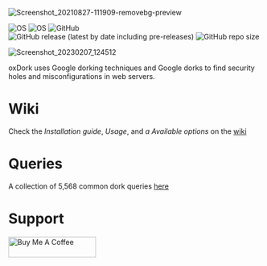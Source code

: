 ![Screenshot_20210827-111909-removebg-preview](https://user-images.githubusercontent.com/74001397/131107876-db415339-0c1d-4876-8665-fe9b76c4518c.png)

![OS](https://img.shields.io/badge/OS-GNU%2FLinux-red?style=for-the-badge&logo=linux)
![OS](https://img.shields.io/badge/OS-Windows-blue?style=for-the-badge&logo=Windows)
![GitHub](https://img.shields.io/github/license/rly0nheart/oxdork?style=for-the-badge&logo=github)
![GitHub release (latest by date including pre-releases)](https://img.shields.io/github/v/release/rly0nheart/oxdork?include_prereleases&style=for-the-badge&logo=github)
![GitHub repo size](https://img.shields.io/github/repo-size/rly0nheart/oxdork?style=for-the-badge&logo=github)



![Screenshot_20230207_124512](https://user-images.githubusercontent.com/74001397/217223738-9a432f18-a30e-4121-87ca-09c7dad081e3.png)

oxDork uses Google dorking techniques and Google dorks to find security holes and misconfigurations in web servers.


# Wiki
Check the *Installation guide*, *Usage*, and *a
Available options* on the [wiki](https://github.com/rly0nheart/oxdork/wiki/)


# Queries
A collection of 5,568 common dork queries [here](https://github.com/rly0nheart/oxdork/tree/master/dork_queries)


# Support
<a href="https://www.buymeacoffee.com/189381184" target="_blank"><img src="https://cdn.buymeacoffee.com/buttons/default-orange.png" alt="Buy Me A Coffee" height="41" width="174"></a>
